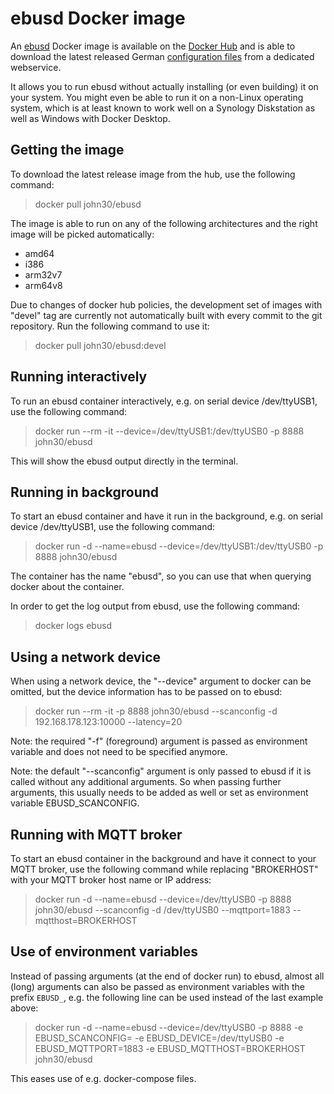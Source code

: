 ebusd Docker image
==================

An [ebusd](https://github.com/john30/ebusd/) Docker image is available on the
[Docker Hub](https://hub.docker.com/r/john30/ebusd/) and is able to download the latest released German
[configuration files](https://github.com/john30/ebusd-configuration/) from a dedicated webservice.

It allows you to run ebusd without actually installing (or even building) it on your system.
You might even be able to run it on a non-Linux operating system, which is at least known to
work well on a Synology Diskstation as well as Windows with Docker Desktop.


Getting the image
-----------------
To download the latest release image from the hub, use the following command:  
> docker pull john30/ebusd

The image is able to run on any of the following architectures and the right image will be picked automatically:
* amd64
* i386
* arm32v7
* arm64v8

Due to changes of docker hub policies, the development set of images with "devel" tag are currently not automatically
built with every commit to the git repository. Run the following command to use it: 

> docker pull john30/ebusd:devel


Running interactively
---------------------

To run an ebusd container interactively, e.g. on serial device /dev/ttyUSB1, use the following command:
> docker run --rm -it --device=/dev/ttyUSB1:/dev/ttyUSB0 -p 8888 john30/ebusd

This will show the ebusd output directly in the terminal.


Running in background
---------------------

To start an ebusd container and have it run in the background, e.g. on serial device /dev/ttyUSB1, use the following command:
> docker run -d --name=ebusd --device=/dev/ttyUSB1:/dev/ttyUSB0 -p 8888 john30/ebusd

The container has the name "ebusd", so you can use that when querying docker about the container.

In order to get the log output from ebusd, use the following command:
> docker logs ebusd


Using a network device
----------------------

When using a network device, the "--device" argument to docker can be omitted, but the device information has to be
passed on to ebusd:
> docker run --rm -it -p 8888 john30/ebusd --scanconfig -d 192.168.178.123:10000 --latency=20

Note: the required "-f" (foreground) argument is passed as environment variable and does not need to be specified anymore.

Note: the default "--scanconfig" argument is only passed to ebusd if it is called without any additional arguments.
So when passing further arguments, this usually needs to be added as well or set as environment variable EBUSD_SCANCONFIG.


Running with MQTT broker
------------------------
To start an ebusd container in the background and have it connect to your MQTT broker, use the following command while
replacing "BROKERHOST" with your MQTT broker host name or IP address:
> docker run -d --name=ebusd --device=/dev/ttyUSB0 -p 8888 john30/ebusd --scanconfig -d /dev/ttyUSB0 --mqttport=1883 --mqtthost=BROKERHOST


Use of environment variables
----------------------------
Instead of passing arguments (at the end of docker run) to ebusd, almost all (long) arguments can also be passed as
environment variables with the prefix `EBUSD_`, e.g. the following line can be used instead of the last example above:
> docker run -d --name=ebusd --device=/dev/ttyUSB0 -p 8888 -e EBUSD_SCANCONFIG= -e EBUSD_DEVICE=/dev/ttyUSB0 -e EBUSD_MQTTPORT=1883 -e EBUSD_MQTTHOST=BROKERHOST john30/ebusd

This eases use of e.g. docker-compose files.
